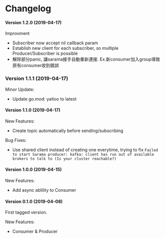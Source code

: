 # Changelog

#### Version 1.2.0 (2019-04-17)

Improvment
- Subscriber now accept nil callback param
- Establish new client for each subscriber, so multiple Producer/Subscriber is possible
- 解除部分panic, 讓sarama接手自動重新連接. Ex.新consumer加入group導致原有consumer收到錯誤

### Version 1.1.1 (2019-04-17)

Minor Update:
- Update go.mod: yaitoo to latest

#### Version 1.1.0 (2019-04-17)

New Features:
- Create topic automatically before sending/subscribing

Bug Fixes:
- Use shared client instead of creating one everytime, trying to fix `Failed to start Sarama producer: kafka: client has run out of available brokers to talk to (Is your cluster reachable?)`

#### Version 1.0.0 (2019-04-15)

New Features:
- Add async ablility to Consumer

#### Version 0.1.0 (2019-04-08)

First tagged version.

New Features:
- Consumer & Producer